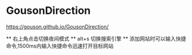 # GousonDirection
https://gouson.github.io/GousonDirection/

** 右上角点击切换夜间模式
** alt+s 切换搜索引擎
** 添加网站时可以输入快捷命令,1500ms内输入快捷命令迅速打开目标网站
